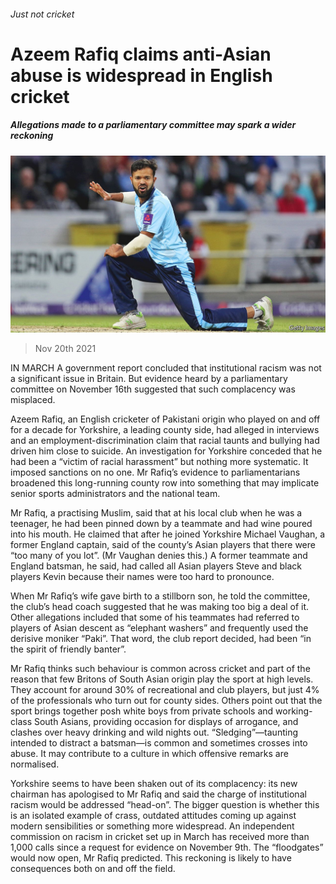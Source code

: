 ###### Just not cricket

# Azeem Rafiq claims anti-Asian abuse is widespread in English cricket 

##### Allegations made to a parliamentary committee may spark a wider reckoning 

![image](images/20211120_BRP006_0.jpg) 

> Nov 20th 2021 

IN MARCH A government report concluded that institutional racism was not a significant issue in Britain. But evidence heard by a parliamentary committee on November 16th suggested that such complacency was misplaced.

Azeem Rafiq, an English cricketer of Pakistani origin who played on and off for a decade for Yorkshire, a leading county side, had alleged in interviews and an employment-discrimination claim that racial taunts and bullying had driven him close to suicide. An investigation for Yorkshire conceded that he had been a “victim of racial harassment” but nothing more systematic. It imposed sanctions on no one. Mr Rafiq’s evidence to parliamentarians broadened this long-running county row into something that may implicate senior sports administrators and the national team.


Mr Rafiq, a practising Muslim, said that at his local club when he was a teenager, he had been pinned down by a teammate and had wine poured into his mouth. He claimed that after he joined Yorkshire Michael Vaughan, a former England captain, said of the county’s Asian players that there were “too many of you lot”. (Mr Vaughan denies this.) A former teammate and England batsman, he said, had called all Asian players Steve and black players Kevin because their names were too hard to pronounce.

When Mr Rafiq’s wife gave birth to a stillborn son, he told the committee, the club’s head coach suggested that he was making too big a deal of it. Other allegations included that some of his teammates had referred to players of Asian descent as “elephant washers” and frequently used the derisive moniker “Paki”. That word, the club report decided, had been “in the spirit of friendly banter”.

Mr Rafiq thinks such behaviour is common across cricket and part of the reason that few Britons of South Asian origin play the sport at high levels. They account for around 30% of recreational and club players, but just 4% of the professionals who turn out for county sides. Others point out that the sport brings together posh white boys from private schools and working-class South Asians, providing occasion for displays of arrogance, and clashes over heavy drinking and wild nights out. “Sledging”—taunting intended to distract a batsman—is common and sometimes crosses into abuse. It may contribute to a culture in which offensive remarks are normalised.

Yorkshire seems to have been shaken out of its complacency: its new chairman has apologised to Mr Rafiq and said the charge of institutional racism would be addressed “head-on”. The bigger question is whether this is an isolated example of crass, outdated attitudes coming up against modern sensibilities or something more widespread. An independent commission on racism in cricket set up in March has received more than 1,000 calls since a request for evidence on November 9th. The “floodgates” would now open, Mr Rafiq predicted. This reckoning is likely to have consequences both on and off the field.

